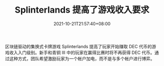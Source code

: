 ﻿---
title: "Splinterlands 提高了游戏收入要求"
date: 2021-10-21T21:57:40+08:00
lastmod: 2021-10-21T16:45:40+08:00
draft: false
authors: ["Samantha"]
description: "区块链驱动的集换式卡牌游戏 Splinterlands 提高了玩家开始赚取 DEC 代币的游戏收入入门级别。新手和青铜 III 中的玩家在赢得比赛时将不再获得 DEC 代币。通过这种方式，团队希望激励玩家为一个帐户加电，而不是与多个帐户进行博弈。"
featuredImage: "splinterlands-play-to-earn-requirement-changes-for-earning-dec-tokens.png"
tags: ["Virtual World","虚拟世界","Play to Earn"]
categories: ["news"]
news: ["虚拟世界"]
weight: 
lightgallery: true
pinned: false
recommend: false
recommend1: false
---

区块链驱动的集换式卡牌游戏 Splinterlands 提高了玩家开始赚取 DEC 代币的游戏收入入门级别。新手和青铜 III 中的玩家在赢得比赛时将不再获得 DEC 代币。通过这种方式，团队希望激励玩家为一个帐户加电，而不是与多个帐户进行博弈。

<!--more-->

